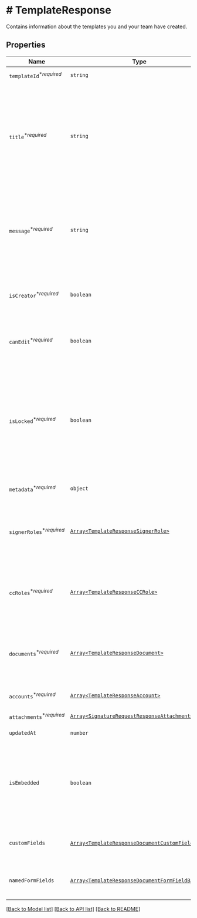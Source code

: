 # # TemplateResponse

Contains information about the templates you and your team have created.

## Properties

Name | Type | Description | Notes
------------ | ------------- | ------------- | -------------
| `templateId`<sup>*_required_</sup> | ```string``` |  The id of the Template.  |  |
| `title`<sup>*_required_</sup> | ```string``` |  The title of the Template. This will also be the default subject of the message sent to signers when using this Template to send a SignatureRequest. This can be overridden when sending the SignatureRequest.  |  |
| `message`<sup>*_required_</sup> | ```string``` |  The default message that will be sent to signers when using this Template to send a SignatureRequest. This can be overridden when sending the SignatureRequest.  |  |
| `isCreator`<sup>*_required_</sup> | ```boolean``` |  `true` if you are the owner of this template, `false` if it&#39;s been shared with you by a team member.  |  |
| `canEdit`<sup>*_required_</sup> | ```boolean``` |  Indicates whether edit rights have been granted to you by the owner (always `true` if that&#39;s you).  |  |
| `isLocked`<sup>*_required_</sup> | ```boolean``` |  Indicates whether the template is locked. If `true`, then the template was created outside your quota and can only be used in `test_mode`. If `false`, then the template is within your quota and can be used to create signature requests.  |  |
| `metadata`<sup>*_required_</sup> | ```object``` |  The metadata attached to the template.  |  |
| `signerRoles`<sup>*_required_</sup> | [```Array<TemplateResponseSignerRole>```](TemplateResponseSignerRole.md) |  An array of the designated signer roles that must be specified when sending a SignatureRequest using this Template.  |  |
| `ccRoles`<sup>*_required_</sup> | [```Array<TemplateResponseCCRole>```](TemplateResponseCCRole.md) |  An array of the designated CC roles that must be specified when sending a SignatureRequest using this Template.  |  |
| `documents`<sup>*_required_</sup> | [```Array<TemplateResponseDocument>```](TemplateResponseDocument.md) |  An array describing each document associated with this Template. Includes form field data for each document.  |  |
| `accounts`<sup>*_required_</sup> | [```Array<TemplateResponseAccount>```](TemplateResponseAccount.md) |  An array of the Accounts that can use this Template.  |  |
| `attachments`<sup>*_required_</sup> | [```Array<SignatureRequestResponseAttachment>```](SignatureRequestResponseAttachment.md) |  Signer attachments.  |  |
| `updatedAt` | ```number``` |  Time the template was last updated.  |  |
| `isEmbedded` | ```boolean``` |  `true` if this template was created using an embedded flow, `false` if it was created on our website. Will be `null` when you are not the creator of the Template.  |  |
| `customFields` | [```Array<TemplateResponseDocumentCustomFieldBase>```](TemplateResponseDocumentCustomFieldBase.md) |  Deprecated. Use `custom_fields` inside the [documents](https://developers.hellosign.com/api/reference/operation/templateGet/#!c&#x3D;200&amp;path&#x3D;template/documents&amp;t&#x3D;response) array instead.  |  |
| `namedFormFields` | [```Array<TemplateResponseDocumentFormFieldBase>```](TemplateResponseDocumentFormFieldBase.md) |  Deprecated. Use `form_fields` inside the [documents](https://developers.hellosign.com/api/reference/operation/templateGet/#!c&#x3D;200&amp;path&#x3D;template/documents&amp;t&#x3D;response) array instead.  |  |

[[Back to Model list]](../../README.md#models) [[Back to API list]](../../README.md#endpoints) [[Back to README]](../../README.md)
